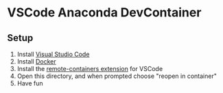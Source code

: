 # VSCode Anaconda DevContainer

## Setup

1. Install [Visual Studio Code](https://code.visualstudio.com/download)
2. Install [Docker](https://docs.docker.com/get-docker/)
3. Install the [remote-containers extension](https://marketplace.visualstudio.com/items?itemName=ms-vscode-remote.remote-containers) for VSCode
4. Open this directory, and when prompted choose "reopen in container"
5. Have fun